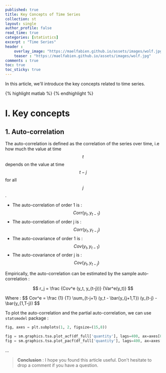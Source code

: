 ```yaml
---
published: true
title: Key Concepts of Time Series
collection: st
layout: single
author_profile: false
read_time: true
categories: [statistics]
excerpt : "Time Series"
header :
    overlay_image: "https://maelfabien.github.io/assets/images/wolf.jpg"
    teaser : "https://maelfabien.github.io/assets/images/wolf.jpg"
comments : true
toc: true
toc_sticky: true
---
```


In this article, we'll introduce the key concepts related to time series.

<script type="text/javascript" async
    src="https://cdn.mathjax.org/mathjax/latest/MathJax.js?config=TeX-MML-AM_CHTML">
</script>

{% highlight matlab %}
{% endhighlight %}

# I. Key concepts

## 1. Auto-correlation

The auto-correlation is defined as the correlation of the series over time, i.e how much the value at time $$ t $$ depends on the value at time $$ t-j $$ for all $$ j $$.

- The auto-correlation of order 1 is : $$ Corr(y_t, y_{t-1}) $$
- The auto-correlation of order j is : $$ Corr(y_t, y_{t-j}) $$
- The auto-covariance of order 1 is : $$ Cov(y_t, y_{t-1}) $$
- The auto-covariance of order j is : $$ Cov(y_t, y_{t-j}) $$

Empirically, the auto-correlation can be estimated by the sample auto-correlation :

$$ r_j = \frac {Cov^e (y_t, y_{t-j})} {Var^e(y_t)} $$ 

Where : $$ Cov^e = \frac {1} {T} \sum_{t-j+1} (y_t - \bar{y_{j+1,T})  (y_{t-j} - \bar{y_{1,T-j}) $$

To plot the auto-correlation and the partial auto-correlation, we can use `statsmodel` package :

```python
fig, axes = plt.subplots(1, 2, figsize=(15,8))

fig = sm.graphics.tsa.plot_acf(df_full['quantity'], lags=400, ax=axes[0])
fig = sm.graphics.tsa.plot_pacf(df_full['quantity'], lags=400, ax=axes[1])
```

...


> **Conclusion** : I hope you found this article useful. Don't hesitate to drop a comment if you have a question.
